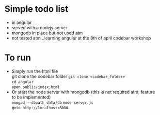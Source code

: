 # Simple todo list
* in angular
* served with a nodejs server
* mongodb in place but not used atm
* not tested atm
..learning angular at the 8th of april codebar workshop

# To run
* Simply run the html file  
git clone the codebar folder `git clone <codebar_folder>`  
`cd angular`  
`open public/index.html`  
* Or start the node server with mongodb (this is not required atm, feature to be implemented)  
`mongod --dbpath data/db` 
`node server.js`  
`goto http://localhost:8080`  
